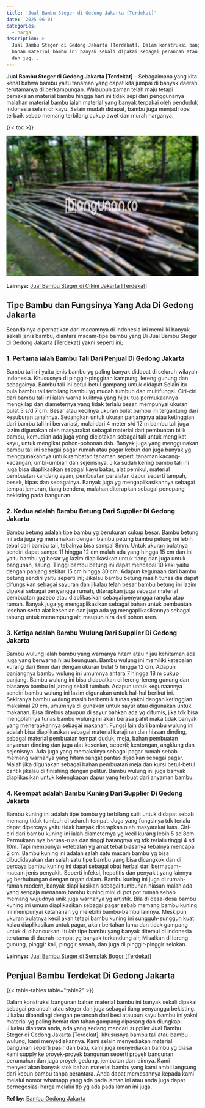 ```yaml
---
title: 'Jual Bambu Steger di Gedong Jakarta [Terdekat]'
date: '2025-06-01'
categories:
  - harga
description: >-
  Jual Bambu Steger di Gedong Jakarta [Terdekat]. Dalam konstruksi bangunan
  bahan material bambu ini banyak sekali dipakai sebagai perancah atau steger
  dan jug...
---
```


**Jual Bambu Steger di Gedong Jakarta \[Terdekat\]** – Sebagaimana yang kita kenal bahwa bambu yaitu tanaman yang dapat kita jumpai di banyak daerah terutamanya di perkampungan. Walaupun zaman telah maju tetapi pemakaian material bambu hingga hari ini tidak sepi dari penggunanya malahan material bambu ialah material yang banyak terpakai oleh penduduk indonesia selain dr kayu. Selain mudah didapat, bambu juga menjadi opsi terbaik sebab memang terbilang cukup awet dan murah harganya.

{{< toc >}}

![Jual Bambu Steger di Gedong Jakarta [Terdekat]](/images/jual-bambu-tali-11.png)

**Lainnya:** [Jual Bambu Steger di Cikini Jakarta \[Terdekat\]](https://bambu.bangunan.co/jual-bambu-steger-di-cikini-jakarta-terdekat/)

## Tipe Bambu dan Fungsinya Yang Ada Di Gedong Jakarta

Seandainya diperhatikan dari macamnya di indonesia ini memiliki banyak sekali jenis bambu, diantara macam-tipe bambu yang Di Jual Bambu Steger di Gedong Jakarta \[Terdekat\] yakni seperti ini;

### 1\. Pertama ialah Bambu Tali Dari Penjual Di Gedong Jakarta

Bambu tali ini yaitu jenis bambu yg paling banyak didapat di seluruh wilayah indonesia. Khususnya di pinggir-pinggiran kampung, lereng gunung dan sebagainya. Bambu tali ini betul-betul gampang untuk didapat Selain itu pula bambu tali terbilang bambu yg mudah tumbuh dan multifungsi. Ciri-ciri dari bambu tali ini ialah warna kulitnya yang hijau tua permukaannya mengkilap dan diameternya yang tidak terlalu besar, mempunyai ukuran bulat 3 s/d 7 cm. Besar atau kecilnya ukuran bulat bambu ini tergantung dari kesuburan tanahnya. Sedangkan untuk ukuran panjangnya atau ketinggian dari bambu tali ini bervariasi, mulai dari 4 meter s/d 12 m bambu tali juga lazim digunakan oleh masyarakat sebagai material dari pembuatan bilik bambu, kemudian ada juga yang diciptakan sebagai tali untuk mengikat kayu, untuk mengikat pohon-pohonan dsb. Banyak juga yang menggunakan bambu tali ini sebagai pagar rumah atau pagar kebun dan juga banyak yg menggunakannya untuk rambatan tanaman seperti tanaman kacang-kacangan, umbi-umbian dan sejenisnya. Jika sudah kering bambu tali ini juga bisa diaplikasikan sebagai kayu bakar, alat pemikul, material pembuatan kandang ayam, pembuatan peralatan dapur seperti tampah, besek, kipas dan sebagainya. Banyak juga yg mengaplikasikannya sebagai tempat jemuran, tiang bendera, malahan diterapkan sebagai penopang bekisting pada bangunan.

### 2\. Kedua adalah Bambu Betung Dari Supplier Di Gedong Jakarta

Bambu betung adalah tipe bambu yg berukuran cukup besar. Bambu betung ini ada juga yg menamakan dengan bambu petung bambu petung ini lebih tebal dari bambu tali, tebalnya bisa sampai 8mm. Untuk ukuran bulatnya sendiri dapat sampe 11 hingga 12 cm malah ada yang hingga 15 cm dan ini yaitu bambu yg besar yg lazim diaplikasikan untuk tiang dan juga untuk bangunan, saung. Tinggi bambu betung ini dapat mencapai 10 kaki yaitu dengan panjang sekitar 15 cm hingga 30 cm. Adapun kegunaan dari bambu betung sendiri yaitu seperti ini; Jikalau bambu betung masih tunas dia dapat difungsikan sebagai sayuran dan jikalau telah besar bambu betung ini lazim dipakai sebagai penyangga rumah, diterapkan juga sebagai material pembuatan gazebo atau diaplikasikan sebagai penyangga rangka atap rumah. Banyak juga yg mengaplikasikan sebagai bahan untuk pembuatan lesehan serta alat kesenian dan juga ada yg mengaplikasikannya sebagai tabung untuk menampung air, maupun nira dari pohon aren.

### 3\. Ketiga adalah Bambu Wulung Dari Supplier Di Gedong Jakarta

Bambu wulung ialah bambu yang warnanya hitam atau hijau kehitaman ada juga yang berwarna hijau keunguan. Bambu wulung ini memiliki ketebalan kurang dari 8mm dan dengan ukuran bulat 5 hingga 12 cm. Adapun panjangnya bambu wulung ini umumnya antara 7 hingga 18 m cukup panjang. Bambu wulung ini bisa didapatkan di lereng-lereng gunung dan biasanya bambu ini jarang sekali tumbuh. Adapun untuk kegunaannya sendiri bambu wulung ini lazim digunakan untuk hal-hal berikut ini. Sekiranya bambu wulung masih berbentuk tunas yakni dengan ketinggian maksimal 20 cm, umumnya di gunakan untuk sayur atau digunakan untuk makanan. Bisa direbus ataupun di sayur bahkan ada yg ditumis, jika tdk bisa mengolahnya tunas bambu wulung ini akan berasa pahit maka tidak banyak yang menerapkannya sebagai makanan. Fungsi lain dari bambu wulung ini adalah bisa diaplikasikan sebagai material kerajinan dan hiasan dinding, sebagai material pembuatan tempat duduk, meja, bahan pembuatan anyaman dinding dan juga alat kesenian, seperti; kentongan, angklung dan sejenisnya. Ada juga yang memakainya sebagai pagar rumah sebab memang warnanya yang hitam sangat pantas dijadikan sebagai pagar. Malah jika digunakan sebagai bahan pembuatan meja dan kursi betul-betul cantik jikalau di finishing dengan pelitur. Bambu wulung ini juga banyak diaplikasikan untuk kelengkapan dapur yang terbuat dari anyaman bambu.

### 4\. Keempat adalah Bambu Kuning Dari Supplier Di Gedong Jakarta

Bambu kuning ini adalah tipe bambu yg terbilang sulit untuk didapat sebab memang tidak tumbuh di seluruh tempat. Juga yang fungsinya tdk terlalu dapat dipercaya yaitu tidak banyak diterapkan oleh masyarakat luas. Ciri-ciri dari bambu kuning ini ialah diameternya yg kecil kurang lebih 5 sd 8cm. Permukaan nya beruas-ruas dan tinggi batangnya yg tdk terlalu tinggi 4 sd 10m. Tapi mempunyai ketebalan yg amat tebal biasanya tebalnya mencapai 2 cm. Bambu kuning ini adalah salah satu macam bambu yg bisa dibudidayakan dan salah satu tipe bambu yang bisa dicangkok dan di percaya bambu kuning ini dapat sebagai obat herbal dari bermacam-macam jenis penyakit. Seperti infeksi, hepatitis dan penyakit yang lainnya yg berhubungan dengan organ dalam. Bambu kuning ini juga di rumah-rumah modern, banyak diaplikasikan sebagai tumbuhan hiasan malah ada yang sengaja menanam bambu kuning mini di pot pot rumah sebab memang wujudnya unik juga warnanya yg artistik. Bila di desa-desa bambu kuning ini umum diaplikasikan sebagai pagar sebab memang bambu kuning ini mempunyai ketahanan yg melebihi bambu-bambu lainnya. Meskipun ukuran bulatnya kecil akan tetapi bambu kuning ini sungguh-sungguh kuat kalau diaplikasikan untuk pagar, akan bertahan lama dan tidak gampang untuk di dihancurkan. Itulah tipe bambu yang banyak ditemui di indonesia terutama di daerah-tempat yg banyak terkandung air, Misalkan di lereng gunung, pinggir kali, pinggir sawah, dan juga di pinggir-pinggir selokan.

**Lainnya:** [Jual Bambu Steger di Semplak Bogor \[Terdekat\]](https://bambu.bangunan.co/jual-bambu-steger-di-semplak-bogor-terdekat/)

## Penjual Bambu Terdekat Di Gedong Jakarta

{{< table-tables table="table2" >}}

Dalam konstruksi bangunan bahan material bambu ini banyak sekali dipakai sebagai perancah atau steger dan juga sebagai tiang penyangga bekisting. Jikalau dibandingi dengan perancah dari besi ataupun kayu bambu ini yakni material yg paling hemat dan tahan gampang dipasang dan diungkap. Jikalau diantara anda, ada yang sedang mencari supplier Jual Bambu Steger di Gedong Jakarta \[Terdekat\], khususnya bambu tali atau bambu wulung, kami menyediakannya. Kami selain menyediakan material bangunan seperti pasir dan batu, kami juga menyediakan bambu yg biasa kami supply ke proyek-proyek bangunan seperti proyek bangunan perumahan dan juga proyek gedung, jembatan dan lainnya. Kami menyediakan banyak stok bahan material bambu yang kami ambil langsung dari kebun bambu tanpa perantara. Anda dapat memesannya kepada kami melalui nomor whatsapp yang ada pada laman ini atau anda juga dapat bernegosiasi harga melalui tlp yg ada pada laman ini juga.

**Ref by:** [Bambu Gedong Jakarta](https://id.wikipedia.org/wiki/Bambu)
